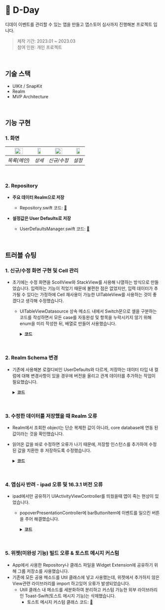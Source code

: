 # :pushpin: D-Day
디데이 이벤트를 관리할 수 있는 앱을 만들고 앱스토어 심사까지 진행해본 프로젝트 입니다.
>제작 기간: 2023.01 ~ 2023.03</br>
>참여 인원: 개인 프로젝트


</br>


## 기술 스택
- UIKit / SnapKit
- Realm
- MVP Architecture


</br>


## 기능 구현
### 1. 화면
  
|<img src="https://user-images.githubusercontent.com/94464179/226660360-6135616b-b121-4ebe-a64b-4800e7168dcb.png" width="60%" height="60%" alt>|<img src="https://user-images.githubusercontent.com/94464179/226660463-a2985b25-a308-47cd-969b-9d43aaa1e944.png" width="60%" height="60%" alt>|<img src="https://user-images.githubusercontent.com/94464179/226661179-d62d390b-3f64-4917-94a1-d4fb8db42811.png" width="60%" height="60%" alt>|<img src="https://user-images.githubusercontent.com/94464179/226660881-4904760b-65c3-40cd-9734-209b436e2e28.png" width="60%" height="60%" alt>|
|:--:|:--:|:--:|:--:|
| *목록(메인)* | *상세* | *신규/수정* | *설정* |


</br>


### 2. Repository

- **주요 데이터 Realm으로 저장** 
  - Repository.swift 코드: [🔗](https://github.com/oneoneoneoneoneoneone/NAVER-WEBTOON-CloneCoding/blob/main/NaverWebtoonCloneCoding/Util/Repository.swift)
  
- **설정값은 User Defaults로 저장** 
  - UserDefaultsManager.swift 코드: [🔗](https://github.com/oneoneoneoneoneoneone/NAVER-WEBTOON-CloneCoding/blob/main/NaverWebtoonCloneCoding/Util/Repository.swift)
     

</br>


## 트러블 슈팅 
### 1. 신규/수정 화면 구현 및 Cell 관리
  - 초기에는 수정 화면을 ScollView와 StackView를 사용해 나열하는 방식으로 만들었습니다. 입력하는 기능이 적었기 때문에 불편한 점은 없었지만, 입력 데이터가 추가될 수 있다는 가정하에 Cell 재사용이 가능한 UITableView를 사용하는 것이 좋겠다고 생각해 수정했습니다.
    - UITableViewDatasource 상속 메소드 내에서 Switch문으로 셀을 구분하는 코드를 작성하면서 모든 case를 자동완성 및 항목을 누락시키지 않기 위해 enum을 미리 작성한 뒤, 배열로 만들어 사용했습니다.
      <details>
      <summary><b>코드</b></summary>
      <div markdown="1">

      ~~~Swift
      //EditPresenter
        private final let cellList = EditViewController.CellList.allCases
      ~~~

      ~~~Swift
      //EditViewController
        enum CellList: CaseIterable{
          case title, date, backgroundColor, backgroundImage, isCircle, memo
          // isStartCount, repeatCode
          ...
        }
      ~~~

      </div>
      </details>
  

</br>


  ### 2. Realm Schema 변경
  - 기존에 사용해본 로컬디비인 UserDefaults와 다르게, 저장하는 데이터 타입 내 컬럼에 대해 변경사항이 있을 경우에 버전을 올리고 관계 데이터를 추가하는 작업이 필요했습니다.
    <details>
    <summary><b>코드</b></summary>
    <div markdown="1">

    - 현재는 스키마버전을 올리는 코드만 사용하고 있습니다.
    ~~~Swift
    //EditPresenter
      let config = Realm.Configuration(fileURL: realmURL, schemaVersion: 5)
      return try! Realm(configuration: config)
    ~~~

    </div>
    </details>


</br>


  ### 3. 수정한 데이터를 저장했을 때 Realm 오류
  - Realm에서 조회한 object는 단순 복제한 값이 아니라, core database에 연동 된 값이라는 것을 확인했습니다.
  - 읽어온 값을 바로 수정하면 오류가 나기 때문에, 저장할 인스턴스를 추가하여 수정된 값을 치환한 후 저장하도록 수정했습니다.
    <details>
    <summary><b>코드</b></summary>
    <div markdown="1">

    ~~~Swift
    //EditPresenter
      let saveItem = Item()
        saveItem.id = item.id
        saveItem.title = editItem.title
        saveItem.titleColor = editItem.titleColor
        saveItem.date = editItem.date
        saveItem.isBackgroundColor = editItem.isBackgroundColor
        saveItem.backgroundColor = editItem.backgroundColor
        saveItem.isBackgroundImage = editItem.isBackgroundImage
        saveItem.isCircle = editItem.isCircle
        saveItem.memo = editItem.memo == textViewPlaceHolder ? "" : editItem.memo

        //저장
        repository.editItem(saveItem)
    ~~~

    </div>
    </details>
  
  
  </br>


  ### 4. 앱심사 반려 - ipad 오류 및 16.3.1 버전 오류
  - ipad에서만 공유하기 UIActivityViewController를 띄웠을때 앱이 죽는 현상이 있었습니다.
    - popoverPresentationController에 barButtonItem에 이벤트를 일으킨 버튼을 주어 해결했습니다.

      <details>
      <summary><b>코드</b></summary>
      <div markdown="1">

      ~~~Swift
      //DetailViewController
          activityViewController.popoverPresentationController?.barButtonItem = UIBarButtonItem(customView: shareButton)
      ~~~

      </div>
      </details>
   
  
  </br>

  
  ### 5. 위젯(미완성 기능) 빌드 오류 & 토스트 메시지 커스텀
  - App에서 사용한 Repository나 클래스 파일을 Widget Extension에 공유하기 위해 그룹 저장소를 사용했습니다.
  - 기존에 모든 공용 메소드를 Util 클래스에 넣고 사용했는데, 위젯에서 추가하지 않은 View관련 라이브러리를 import 하고있어 오류가 발생되었습니다.
    - Utill 클래스 내 메소드를 세분화하여 분리하고 커스텀 가능한 외부 라이브러리인 Toast-Swift(토스트 메시지 기능)는 삭제했습니다.
      - 토스트 메시지 커스텀 클래스 코드: [🔗](https://github.com/oneoneoneoneoneoneone/D-Day/blob/main/D-Day/Presentation/Custom/ToastView.swift)
